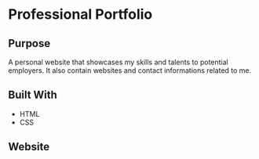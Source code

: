 # Professional Portfolio
## Purpose

A personal website that showcases my skills and talents to potential employers. It also contain websites and contact informations related to me.

## Built With

- HTML
- CSS

## Website

